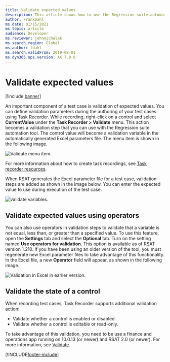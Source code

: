 ```yaml
---
title: Validate expected values
description: This article shows how to use the Regression suite automation for validation of expected values.
author: FrankDahl
ms.date: 01/15/2021
ms.topic: article
audience: Developer
ms.reviewer: johnmichalak
ms.search.region: Global
ms.author: fdahl
ms.search.validFrom: 2019-08-01
ms.dyn365.ops.version: AX 7.0.0
---
```


# Validate expected values

[!include [banner](../../includes/banner.md)]

An important component of a test case is validation of expected values. You can define validation parameters during the authoring of your test cases using Task Recorder. While recording, right-click on a control and select **CurrentValue** under the **Task Recorder > Validate** menu. This action becomes a validation step that you can use with the Regression suite automation tool. The control value will become a validation variable in the automatically generated Excel parameters file. The menu item is shown in the following image.

![Validate menu item.](media/validate-test-case.png)

For more information about how to create task recordings, see [Task recorder resources](../../user-interface/task-recorder.md).

When RSAT generates the Excel parameter file for a test case, validation steps are added as shown in the image below. You can enter the expected value to use during execution of the test case.

![validate variables.](media/rsat-validate-variables.png)

## Validate expected values using operators

You can also use operators in validation steps to validate that a variable is not equal, less than, or greater than a specified value. To use this feature, open the **Settings** tab and select the **Optional** tab. Turn on the setting named **Use operators for validation**. This option is available as of RSAT version 1.210. If you have been using an older version of the tool, you must regenerate new Excel parameter files to take advantage of this functionality. In the Excel file, a new **Operator** field will appear, as shown in the following image.

![Validation in Excel in earlier version.](media/validate-test-case-example.png)

## Validate the state of a control

When recording test cases, Task Recorder supports additional validation action:

+ Validate whether a control is enabled or disabled.
+ Validate whether a control is editable or read-only.

To take advantage of this validation, you need to be use a finance and operations app running on 10.0.13 (or newer) and RSAT 2.0 (or newer). For more information, see [Validate](../../user-interface/task-recorder.md#validate).


[!INCLUDE[footer-include](../../../../includes/footer-banner.md)]

